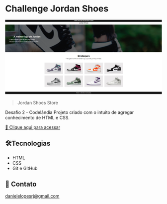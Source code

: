 # Challenge Jordan Shoes

![preview](./JSimages/ScreeshotJS.png)

>Jordan Shoes Store

Desafio 2 - Codelândia
Projeto criado com o intuito de agregar conhecimento de HTML e CSS.

[🔗 Clique aqui para acessar](https://danieleewick.github.io/Challenge-Jordan-Shoes/)



## 🛠Tecnologias

- HTML
- CSS
- Git e GitHub

## 💌 Contato

danielelopesrj@gmail.com
